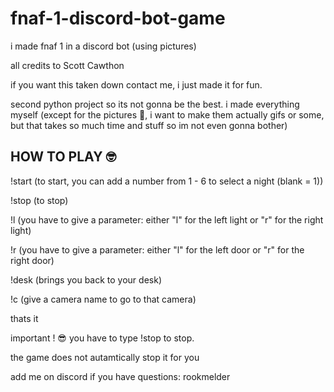 # fnaf-1-discord-bot-game
i made fnaf 1 in a discord bot (using pictures)

all credits to Scott Cawthon

if you want this taken down contact me, i just made it for fun.


second python project so its not gonna be the best.
i made everything myself (except for the pictures 🫢, i want to make them actually gifs or some, but that takes so much time and stuff so im not even gonna bother)



## HOW TO PLAY 🤓

!start (to start, you can add a number from 1 - 6 to select a night (blank = 1))

!stop (to stop)

!l (you have to give a parameter: either "l" for the left light or "r" for the right light)

!r (you have to give a parameter: either "l" for the left door or "r" for the right door)

!desk (brings you back to your desk)

!c (give a camera name to go to that camera)

thats it

important ! 😎
you have to type !stop to stop.

the game does not autamtically stop it for you

add me on discord if you have questions: rookmelder

